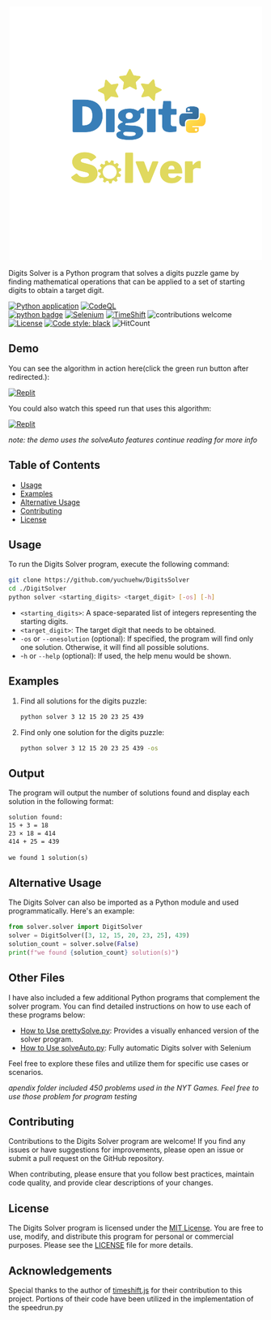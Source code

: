 <p align="center">
    <picture>
      <img 
        src="new_logo.png" 
        alt="VueTube icon"
        width="500"
       />
    </picture>
<p>

Digits Solver is a Python program that solves a digits puzzle game by finding mathematical operations that can be applied to a set of starting digits to obtain a target digit.

[![Python application](https://github.com/yuchuehw/DigitsSolver/actions/workflows/python-app.yml/badge.svg)](https://github.com/yuchuehw/DigitsSolver/actions/workflows/python-app.yml)
[![CodeQL](https://github.com/yuchuehw/DigitsSolver/actions/workflows/github-code-scanning/codeql/badge.svg)](https://github.com/yuchuehw/DigitsSolver/actions/workflows/github-code-scanning/codeql)
<br>
[![python badge](https://img.shields.io/badge/Python-3776AB?style=flat&for-the-badge&logo=python&logoColor=white)](https://www.python.org/)
[![Selenium](https://img.shields.io/badge/Selenium-grey.svg?style=flat&logo=selenium)](https://www.selenium.dev/)
[![TimeShift](https://img.shields.io/badge/TimeShift.js-grey.svg?style=flat&logo=javascript)](https://github.com/plaa/TimeShift-js)
![contributions welcome](https://img.shields.io/badge/contributions-welcome-brightgreen.svg?style=flat&color=pink)
[![License](https://img.shields.io/github/license/yuchuehw/DigitsSolver?style=flat&color=yellow)](LICENSE.md)
[![Code style: black](https://img.shields.io/badge/code%20style-black-000000.svg)](https://github.com/psf/black)
![HitCount](https://hits.dwyl.com/yuchuehw/DigitsSolver.svg?style=flat)

## Demo
You can see the algorithm in action here(click the green run button after redirected.):

[![Replit](https://img.shields.io/badge/DEMO-REPL.IT-purple.svg?style=flat&logo=replit)](https://replit.com/@yuchuehw/DigitsSolver)

You could also watch this speed run that uses this algorithm:

[![Replit](https://img.shields.io/badge/DEMO-YOUTUBE-purple.svg?style=flat&logo=youtube)](https://www.youtube.com/watch?v=se2OdZnEHHA)

*note: the demo uses the solveAuto features continue reading for more info*
## Table of Contents
- [Usage](#usage)
- [Examples](#examples)
- [Alternative Usage](#alternative-usage)
- [Contributing](#contributing)
- [License](#license)


## Usage

To run the Digits Solver program, execute the following command:

```bash
git clone https://github.com/yuchuehw/DigitsSolver
cd ./DigitSolver
python solver <starting_digits> <target_digit> [-os] [-h]
```

- `<starting_digits>`: A space-separated list of integers representing the starting digits.
- `<target_digit>`: The target digit that needs to be obtained.
- `-os` or `--onesolution` (optional): If specified, the program will find only one solution. Otherwise, it will find all possible solutions.
- -`h` or `--help` (optional): If used, the help menu would be shown.

## Examples

1. Find all solutions for the digits puzzle:
   ```bash
   python solver 3 12 15 20 23 25 439
   ```

2. Find only one solution for the digits puzzle:
   ```bash
   python solver 3 12 15 20 23 25 439 -os
   ```

## Output

The program will output the number of solutions found and display each solution in the following format:

```
solution found:
15 + 3 = 18
23 × 18 = 414
414 + 25 = 439

we found 1 solution(s)
```

## Alternative Usage
The Digits Solver can also be imported as a Python module and used programmatically. Here's an example:
```python
from solver.solver import DigitSolver
solver = DigitSolver([3, 12, 15, 20, 23, 25], 439)
solution_count = solver.solve(False)
print(f"we found {solution_count} solution(s)")
```
## Other Files

I have also included a few additional Python programs that complement the solver program. You can find detailed instructions on how to use each of these programs below:

- [How to Use prettySolve.py](reference/prettySolve.md): Provides a visually enhanced version of the solver program.
- [How to Use solveAuto.py](reference/solveAuto.md): Fully automatic Digits solver with Selenium

Feel free to explore these files and utilize them for specific use cases or scenarios.

*apendix folder included 450 problems used in the NYT Games. Feel free to use those problem for program testing*

## Contributing

Contributions to the Digits Solver program are welcome! If you find any issues or have suggestions for improvements, please open an issue or submit a pull request on the GitHub repository.

When contributing, please ensure that you follow best practices, maintain code quality, and provide clear descriptions of your changes.


## License

The Digits Solver program is licensed under the [MIT License](https://choosealicense.com/licenses/mit/). You are free to use, modify, and distribute this program for personal or commercial purposes. Please see the [LICENSE](LICENSE.md) file for more details.

## Acknowledgements

Special thanks to the author of [timeshift.js](https://github.com/plaa/TimeShift-js) for their contribution to this project. Portions of their code have been utilized in the implementation of the speedrun.py
